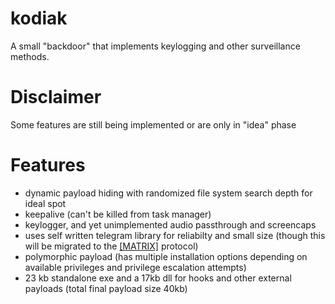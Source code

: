 # kodiak
A small "backdoor" that implements keylogging and other
 surveillance methods.
# Disclaimer
Some features are still being implemented or are only in "idea" phase
# Features
- dynamic payload hiding with randomized file system search depth for ideal spot
- keepalive (can't be killed from task manager)
- keylogger, and yet unimplemented audio passthrough and screencaps
- uses self written telegram library for reliabilty and small size (though this will be migrated to the [[MATRIX]](https://spec.matrix.org/latest/) protocol)
- polymorphic payload (has multiple installation options depending on available privileges and privilege escalation attempts) 
- 23 kb standalone exe and a 17kb dll for hooks and other external payloads (total final payload size 40kb)
